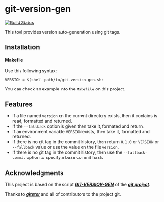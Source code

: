 git-version-gen
===============

[![Build Status][0]][1]

This tool provides version auto-generation using git tags.


Installation
------------

#### Makefile

Use this following syntax:

```
VERSION = $(shell path/to/git-version-gen.sh)
```

You can check an example into the `Makefile` on this project.

Features
--------

* If a file named `version` on the current directory exists, then it contains
  is read, formatted and returned.
* If the `--fallback` option is given then take it, formated and return.
* If an environment variable `VERSION` exists, then take it, formatted and returned.
* If there is no git tag in the commit history, then return `0.1.0` or `VERSION`
  or `--fallback` value or use the value on the file `version`.
* If there is no git tag in the commit history, then use the `--fallback-commit` option
  to specify a base commit hash.

Acknowledgments
---------------

This project is based on the script [***GIT-VERSION-GEN***][2] of the [***git project***][3].

Thanks to [***gitster***][4] and all of contributors to the project git.

[0]: https://travis-ci.org/alquerci/git-version-gen.png?branch=master
[1]: https://travis-ci.org/alquerci/git-version-gen
[2]: https://github.com/git/git/blob/master/GIT-VERSION-GEN
[3]: https://github.com/git/git
[4]: https://github.com/gitster
